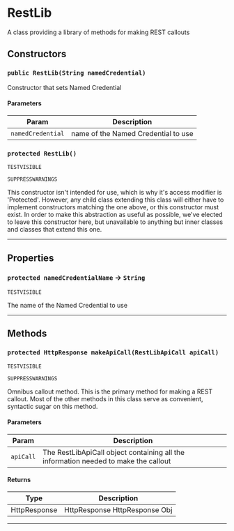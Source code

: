 # RestLib

A class providing a library of methods for making REST callouts

## Constructors

### `public RestLib(String namedCredential)`

Constructor that sets Named Credential

#### Parameters

| Param             | Description                         |
| ----------------- | ----------------------------------- |
| `namedCredential` | name of the Named Credential to use |

### `protected RestLib()`

`TESTVISIBLE`

`SUPPRESSWARNINGS`

This constructor isn't intended for use, which is why it's access modifier is 'Protected'. However, any child class extending this class will either have to implement constructors matching the one above, or this constructor must exist. In order to make this abstraction as useful as possible, we've elected to leave this constructor here, but unavailable to anything but inner classes and classes that extend this one.

---

## Properties

### `protected namedCredentialName` → `String`

`TESTVISIBLE`

The name of the Named Credential to use

---

## Methods

### `protected HttpResponse makeApiCall(RestLibApiCall apiCall)`

`TESTVISIBLE`

`SUPPRESSWARNINGS`

Omnibus callout method. This is the primary method for making a REST callout. Most of the other methods in this class serve as convenient, syntactic sugar on this method.

#### Parameters

| Param     | Description                                                                         |
| --------- | ----------------------------------------------------------------------------------- |
| `apiCall` | The RestLibApiCall object containing all the information needed to make the callout |

#### Returns

| Type         | Description                   |
| ------------ | ----------------------------- |
| HttpResponse | HttpResponse HttpResponse Obj |

---
